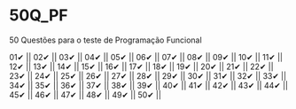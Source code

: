 # 50Q_PF
50 Questões para o teste de Programação Funcional

01✔ || 02✔ || 03✔ || 04✔ || 05✔ || 06✔ || 07✔ || 08✔ || 09✔ || 10✔ || 11✔ || 12✔ || 13✔ || 14✔ || 15✔ || 16✔ || 17✔ || 18✔ || 19✔ || 20✔ || 21✔ || 22✔ || 23✔ || 24✔ || 25✔ || 26✔ || 27✔ || 28✔ || 29✔ || 30✔ || 31✔ || 32✔ || 33✔ || 34✔ || 35✔ || 36✔ || 37✔ || 38✔ || 39✔ || 40✔ || 41✔ || 42✔ || 43✔ || 44✔ || 45✔ || 46✔ || 47✔ || 48✔ || 49✔ || 50✔ ||
